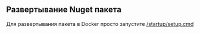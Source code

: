 ## Развертывание Nuget пакета
Для развертывания пакета в Docker просто запустите [/startup/setup.cmd](/startup/setup.cmd)
